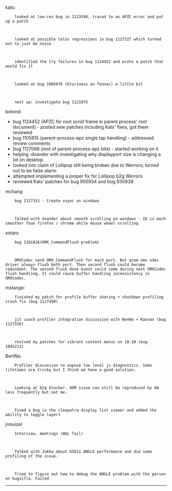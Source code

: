 kats:


        looked at low-res bug in 1123598, traced to an APZC error and put up a patch



        looked at possible talos regressions in bug 1127327 which turned out to just be noise



        identified the try failures in bug 1124452 and wrote a patch that would fix it



        looked at bug 1085076 (bluriness on fennec) a little bit



        next up: investigate bug 1121875





botond:
  - bug 1124452 (APZC for root scroll frame in parent process' root document)
          - posted new patches including Kats' fixes, got them reviewed
  - bug 1105815 (parent-process-apz single tap handling)
          - addressed review comments
  - bug 1127066 (rest of parent-process-apz bits)
          - started working on it
  - helping :dvander with investigating why displayport size is changing a lot on desktop
  - looked into claim of Lollipop still being broken due to Werrors; turned out to be false alarm
  - attempted implementing a proper fix for Lollipop b2g Werrors
  - reviewed Kats' patches for bug 950934 and bug 930939



mchang


        bug 1127151 - Create vsync on windows



        Talked with dvander about smooth scrolling on windows - IE is much smoother than firefox / chrome while mouse wheel scrolling





sotaro


        bug 1101826(OMX_CommandFlush problem)



        OMXCodec send OMX_CommandFlush for each port. But qcom omx vdec driver always flush both port. Then second flush could become redundant. The second flush done event could come during next OMXCodec flush handling. It could cause buffer handling inconsistency in OMXCodec.





mstange:


        finished my patch for profile buffer sharing + shutdown profiling crash fix (bug 1127498)



        jit coach profiler integration discussion with BenWa + Kannan (bug 1127156)



        revived my patches for vibrant context menus on 10.10 (bug 1045213)





BenWa:


        Profiler discussion to expose low level js diagnostics. Some lifetimes are tricky but I think we have a good solution.



        Looking at b2g blocker. OOM issue can still be reproduced by QA less frequently but not me.



        Fixed a bug in the cleopatra display list viewer and added the ability to toggle layers





jrmuizel


        Interview, meetings (WGL fail)



        Talked with Jukka about D3D11 ANGLE performance and did some profiling of the issue.



        Tried to figure out how to debug the ANGLE problem with the person on bugzilla. Failed







________________


